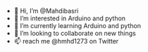 - 👋 Hi, I’m @Mahdibasri
- 👀 I’m interested in Arduino and python
- 🌱 I’m currently learning Arduino and python
- 💞️ I’m looking to collaborate on new things
- 📫  reach me @hmhd1273 on Twitter 


<!---
Mahdibasri/Mahdibasri is a ✨ special ✨ repository because its `README.md` (this file) appears on your GitHub profile.
You can click the Preview link to take a look at your changes.
--->

